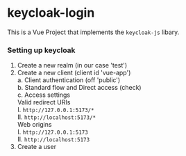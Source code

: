 # keycloak-login
This is a Vue Project that implements the `keycloak-js` libary.

### Setting up keycloak
1. Create a new realm (in our case 'test')
2. Create a new client (client id 'vue-app')<br>
   a. Client authentication (off 'public')<br>
   b. Standard flow and Direct access (check)<br>
   c. Access settings<br>
     Valid redirect URIs<br>
     I. `http://127.0.0.1:5173/*`<br>
     II. `http://localhost:5173/*`<br>
     Web origins<br>
     I. `http://127.0.0.1:5173`<br>
     II. `http://localhost:5173`<br>
3. Create a user<br>
